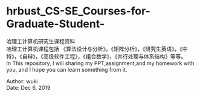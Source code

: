 # hrbust_CS-SE_Courses-for-Graduate-Student-
哈理工计算机研究生课程资料  
哈理工计算机课程包括 《算法设计与分析》，《矩阵分析》，《研究生英语》，《中特》，《自辩》，《高级软件工程》，《组合数学》，《并行处理与体系结构》等等。  
In This repository, I will sharing my PPT,assignment,and my homework with you, and I hope you can learn something from it.

Author:   wuki  
Date:     Dec 6, 2019
